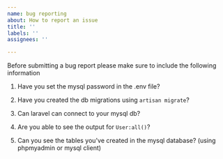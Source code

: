 ```yaml
---
name: bug reporting
about: How to report an issue
title: ''
labels: ''
assignees: ''

---
```


Before submitting a bug report please make sure to include the following information

1. Have you set the mysql password in the .env file?

2. Have you created the db migrations using `artisan migrate`?

3. Can laravel can connect to your mysql db?

4. Are you able to see the output for `User:all()`?

5. Can you see the tables you've created in the mysql database? (using phpmyadmin or mysql client)
